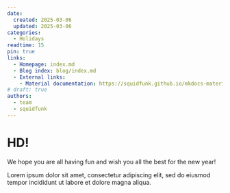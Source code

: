 ```yaml
---
date:
  created: 2025-03-06
  updated: 2025-03-06
categories:
  - Holidays
readtime: 15
pin: true
links:
  - Homepage: index.md
  - Blog index: blog/index.md
  - External links:
    - Material documentation: https://squidfunk.github.io/mkdocs-material
# draft: true
authors:
  - team
  - squidfunk
---
```


# HD!

We hope you are all having fun and wish you all the best for the new year!
<!-- more -->

Lorem ipsum dolor sit amet, consectetur adipiscing elit, sed do eiusmod
tempor incididunt ut labore et dolore magna aliqua.